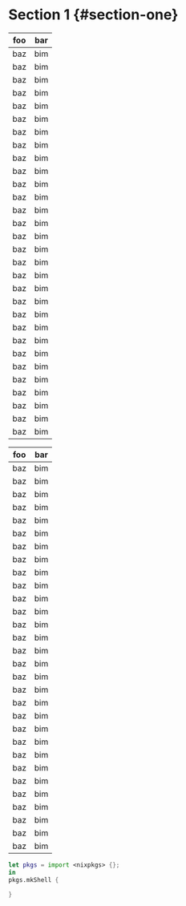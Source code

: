 # Section 1 {#section-one}

| foo | bar |
| --- | --- |
| baz | bim |
| baz | bim |
| baz | bim |
| baz | bim |
| baz | bim |
| baz | bim |
| baz | bim |
| baz | bim |
| baz | bim |
| baz | bim |
| baz | bim |
| baz | bim |
| baz | bim |
| baz | bim |
| baz | bim |
| baz | bim |
| baz | bim |
| baz | bim |
| baz | bim |
| baz | bim |
| baz | bim |
| baz | bim |
| baz | bim |
| baz | bim |
| baz | bim |
| baz | bim |
| baz | bim |
| baz | bim |
| baz | bim |
| baz | bim |

| foo | bar |
| --- | --- |
| baz | bim |
| baz | bim |
| baz | bim |
| baz | bim |
| baz | bim |
| baz | bim |
| baz | bim |
| baz | bim |
| baz | bim |
| baz | bim |
| baz | bim |
| baz | bim |
| baz | bim |
| baz | bim |
| baz | bim |
| baz | bim |
| baz | bim |
| baz | bim |
| baz | bim |
| baz | bim |
| baz | bim |
| baz | bim |
| baz | bim |
| baz | bim |
| baz | bim |
| baz | bim |
| baz | bim |
| baz | bim |
| baz | bim |
| baz | bim |


```nix
let pkgs = import <nixpkgs> {};
in
pkgs.mkShell {

}
```
